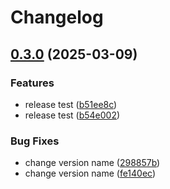 # Changelog

## [0.3.0](https://github.com/techarm/jclog/compare/v0.2.7...v0.3.0) (2025-03-09)


### Features

* release test ([b51ee8c](https://github.com/techarm/jclog/commit/b51ee8c318d4d37eb730d1303d09f3381bb00de3))
* release test ([b54e002](https://github.com/techarm/jclog/commit/b54e002b09504051e4f6fe489ca5a804ac4ae7fc))


### Bug Fixes

* change version name ([298857b](https://github.com/techarm/jclog/commit/298857b76e36e999ecba14b06facddd01ec016d7))
* change version name ([fe140ec](https://github.com/techarm/jclog/commit/fe140ec32d98e8dc181770d894477242dc823b8d))
